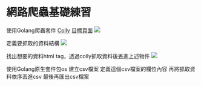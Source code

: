 # 網路爬蟲基礎練習
使用Golang爬蟲套件 [Colly](github.com/gocolly/colly)
[目標頁面](https://scrapeme.live/shop)
![](https://hackmd.io/_uploads/SJP_VZr-p.png)

定義要抓取的資料結構
![](https://hackmd.io/_uploads/Sk9sL-H-p.png)

找出想要的資料html tag，透過colly抓取資料後丟進上述物件
![](https://hackmd.io/_uploads/HyAtU-SWT.png)

使用Golang原生套件包os 建立csv檔案
定義這個csv檔案的欄位內容
再將抓取資料依序丟進csv
最後再匯出csv檔案